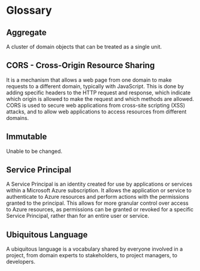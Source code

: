 # Glossary

## Aggregate

A cluster of domain objects that can be treated as a single unit.

## CORS - Cross-Origin Resource Sharing

It is a mechanism that allows a web page from one domain to make requests to a different domain, typically with JavaScript. This is done by adding specific headers to the HTTP request and response, which indicate which origin is allowed to make the request and which methods are allowed. CORS is used to secure web applications from cross-site scripting (XSS) attacks, and to allow web applications to access resources from different domains.

## Immutable

Unable to be changed.

## Service Principal

A Service Principal is an identity created for use by applications or services within a Microsoft Azure subscription. It allows the application or service to authenticate to Azure resources and perform actions with the permissions granted to the principal. This allows for more granular control over access to Azure resources, as permissions can be granted or revoked for a specific Service Principal, rather than for an entire user or service.

## Ubiquitous Language

A ubiquitous language is a vocabulary shared by everyone involved in a project, from domain experts to stakeholders, to project managers, to developers.
